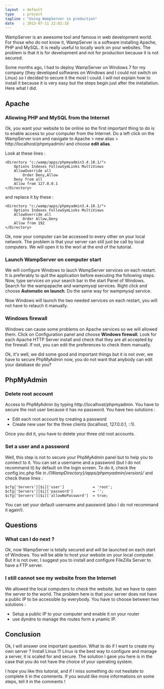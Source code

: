 ```yaml
---
layout  : default
type    : project
tagline : "Using WampServer in production"
date    : 2013-07-11 22:02:18
---
```


WampServer is an awesome tool and famous in web development world. For those who do not know it, WampServer is a software installing Apache, PHP and MySQL. It is really useful to locally work on your websites. The problem is that it is for development and not for production because it is not secured.

Some months ago, I had to deploy WampServer on Windows 7 for my company (they developed softwares on Windows and I could not switch on Linux) so I decided to secure it the most I could. I will not explain how to install it because it is very easy but the steps begin just after the installation. Here what I did.

## Apache
### Allowing PHP and MySQL from the Internet
Ok, you want your website to be online so the first important thing to do is to enable access to your computer from the Internet.  Do a left click on the WampServer icon and navigate to Apache > new alias > http://localhost/phpmyadmin/ and choose **edit alias**.

Look at these lines :

```
<Directory "c:/wamp/apps/phpmyadmin3.4.10.1/">
    Options Indexes FollowSymLinks MultiViews
    AllowOverride all
        Order Deny,Allow
	Deny from all
	Allow from 127.0.0.1
</Directory>
```
and replace it by these :

```
<Directory "c:/wamp/apps/phpmyadmin3.4.10.1/">
    Options Indexes FollowSymLinks MultiViews
    AllowOverride all
        Order Allow,Deny
	Allow from 192
</Directory>
```

Ok, now your computer can be accessed to every other on your local network. The problem is that your server can still just be call by local computers. We will open it to the worl at the end of the tutorial.

### Launch WampServer on computer start
We will configure Windows to lauch WampServer services on each restart. It is preferably to quit the application before executing the following steps. Now, type services on your search bar in the start Panel of Windows. Search for the wampapache and wampmysql services. Right click and choose **Automatic on launch**. Do the same way for wampmysql service.

Now Windows will launch the two needed services on each restart, you will not have to relauch it manually.

### Windows firewall
Windows can cause some problems on Apache services so we will allowed them. Click on Configuration panel and choose **Windows firewall**. Look for each Apache HTTP Server install and check that they are all accepted by the firewall. If not, you can edit the preferences to check them manually.

Ok, it's well, we did some good and important things but it is not over, we have to secure PhpMyAdmin now, you do not want that anybody can edit your database do you?

## PhpMyAdmin
### Delete root account
Access to PhpMyAdmin by typing http://localhost/phpmyadmin. You have to secure the root user because it has no password. You have two solutions : 

  - Edit each root account by creating a password
  - Create new user for the three clients (localhost, 127.0.0.1, ::1).
  
Once you did it, you have to delete your three old root accounts.

### Set a user and a password
Well, this step is not to secure your PhpMyAdmin panel but to help you to connect to it. You can set a username and a password (but I do not recommand it) by default on the login screen. To do it, check the config.inc.php file in _/{WampDirectory}/apps/phpmyadmin{version}/_ and check these lines :

```
$cfg['Servers'][$i]['user']		        = 'root';
$cfg['Servers'][$i]['password']		    = '';
$cfg['Servers'][$i]['allowNoPassword']	= true;
```

You can set your default username and password (also I do not recommand it again!).
 
## Questions
### What can I do next ?
Ok, now WampServer is totally secured and will be launched on each start of Windows. You will be able to host your website on your local computer. But it is not over, I suggest you to install and configure FileZilla Server to have a FTP server. 

### I still cannot see my website from the Internet
We allowed the local computers to check the website, but we have to open the server to the world. The problem here is that your server does not have a public IP to be accessible by everybody. You have to choose between two solutions :

  - Setup a public IP to your computer and enable it on your router
  - use dyndns to manage the routes form a ynamic IP.

## Conclusion
Ok, I will answer one important question. What to do if I want to create my own server ? Install Linux !!! Linux is the best way to configure and manage a server, it is scaled for and secure. The solution I gave you here is in the case that you do not have the choice of your operating system.

I hope you like this tutorial, and if I miss something do not hesitate to complete it in the comments. If you would like more informations on some steps, tell it in the comments !